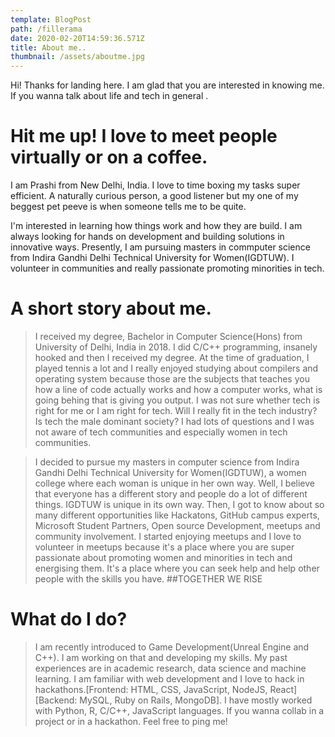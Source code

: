 ```yaml
---
template: BlogPost
path: /fillerama
date: 2020-02-20T14:59:36.571Z
title: About me..
thumbnail: /assets/aboutme.jpg
---
```


Hi! Thanks for landing here. I am glad that you are interested in knowing me.
If you wanna talk about life and tech in general .
# Hit me up! I love to meet people virtually or on a coffee.

I am Prashi from New Delhi, India. I love to time boxing my tasks super efficient. A naturally curious person, a good listener but my one of my beggest pet peeve is when someone tells me to be quite.

I'm interested in learning how things work and how they are build. I am always looking for hands on development and building solutions in innovative ways. Presently, I am pursuing masters in commputer science from Indira Gandhi Delhi Technical University for Women(IGDTUW). I volunteer in communities and really passionate promoting minorities in tech.

# A short story about me.

> I received my degree, Bachelor in Computer Science(Hons) from University of Delhi, India in 2018. I did C/C++ programming, insanely hooked and then I received my degree. At the time of graduation, I played tennis a lot and I really enjoyed studying about compilers and operating system because those are the subjects that teaches you how a line of code actually works and how a computer works, what is going behing that is giving you output.
I was not sure whether tech is right for me or I am right for tech. Will I really fit in the tech industry? Is tech the male dominant society? I had lots of questions and I was not aware of tech communities and especially women in tech communities.

> I decided to pursue my masters in computer science from Indira Gandhi Delhi Technical University for Women(IGDTUW), a women college where each woman is unique in her own way. Well, I believe that everyone has a different story and people do a lot of different things. IGDTUW is unique in its own way. Then, I got to know about so many different opportunities like Hackatons, GitHub campus experts, Microsoft Student Partners, Open source Development, meetups and community involvement. I started enjoying meetups and I love to volunteer in meetups because it's a place where you are super passionate about promoting women and minorities in tech and energising them. It's a place where you can seek help and help other people with the skills you have. ##TOGETHER WE RISE

# What do I do?

> I am recently introduced to Game Development(Unreal Engine and C++). I am working on that and developing my skills. My past experiences are in academic research, data science and machine learning. I am familiar with web development and I love to hack in hackathons.[Frontend: HTML, CSS, JavaScript, NodeJS, React] [Backend: MySQL, Ruby on Rails, MongoDB]. I have mostly worked with Python, R, C/C++, JavaScript languages.  If you wanna collab in a project or in a hackathon. Feel free to ping me!